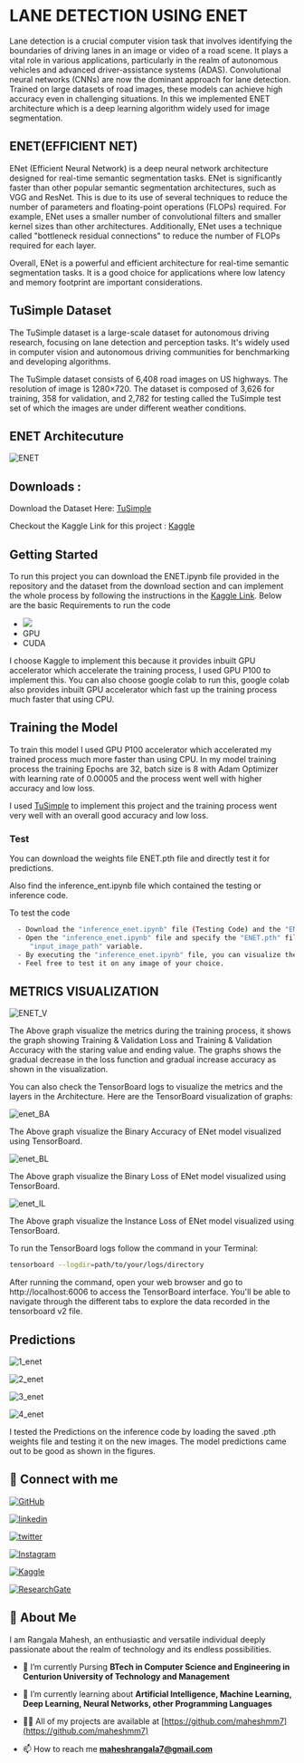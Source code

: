 
# **LANE DETECTION USING ENET**
Lane detection is a crucial computer vision task that involves identifying the boundaries of driving lanes in an image or video of a road scene. It plays a vital role in various applications, particularly in the realm of autonomous vehicles and advanced driver-assistance systems (ADAS).  Convolutional neural networks (CNNs) are now the dominant approach for lane detection. Trained on large datasets of road images, these models can achieve high accuracy even in challenging situations.  In this we implemented ENET architecture which is a deep learning algorithm widely used for image segmentation.
## ENET(EFFICIENT NET)
ENet (Efficient Neural Network) is a deep neural network architecture designed for real-time semantic segmentation tasks.    ENet is significantly faster than other popular semantic segmentation architectures, such as VGG and ResNet. This is due to its use of several techniques to reduce the number of parameters and floating-point operations (FLOPs) required. For example, ENet uses a smaller number of convolutional filters and smaller kernel sizes than other architectures. Additionally, ENet uses a technique called "bottleneck residual connections" to reduce the number of FLOPs required for each layer.

Overall, ENet is a powerful and efficient architecture for real-time semantic segmentation tasks. It is a good choice for applications where low latency and memory footprint are important considerations.


## TuSimple Dataset
The TuSimple dataset is a large-scale dataset for autonomous driving research, focusing on lane detection and perception tasks. It's widely used in computer vision and autonomous driving communities for benchmarking and developing algorithms.

The TuSimple dataset consists of 6,408 road images on US highways. The resolution of image is 1280×720. The dataset is composed of 3,626 for training, 358 for validation, and 2,782 for testing called the TuSimple test set of which the images are under different weather conditions.



## ENET Architecuture 

![ENET](https://github.com/maheshmm7/ENET_Lane_Detection/assets/121345928/d90a3ebc-f794-4e3c-b0f7-c983808818a2)

## Downloads :    
Download the Dataset Here: [TuSimple](https://www.kaggle.com/datasets/manideep1108/tusimple)



Checkout the Kaggle Link for this project : [Kaggle](https://www.kaggle.com/code/rangalamahesh/lane-detection-using-enet)
## Getting Started 

To run this project you can download the ENET.ipynb file provided in the repository and the dataset from the download section and can implement the whole process by following the instructions in the [Kaggle Link](https://www.kaggle.com/code/rangalamahesh/lane-detection-using-enet).  Below are the basic Requirements to run the code 
  - ![](https://img.shields.io/badge/PyTorch-EE4C2C.svg?style=for-the-badge&logo=PyTorch&logoColor=white)
  - GPU
  - CUDA

I choose Kaggle to implement this because it provides inbuilt GPU accelerator which accelerate the training process, I used  GPU P100 to implement this.  You can also choose google colab to run this, google colab also provides inbuilt GPU accelerator which fast up the training process much faster that using CPU.
## Training the Model

To train this model I used  GPU P100 accelerator which accelerated my trained process much more faster than using CPU.  In my model training process the training Epochs are 32, batch size is 8 with Adam Optimizer with learning rate of 0.00005 and the process went well with higher accuracy and low loss. 

I used  [TuSimple](https://www.kaggle.com/datasets/manideep1108/tusimple) to implement this project and the training process went very well with an overall good accuracy and low loss. 



### Test 

You can download the weights file ENET.pth file and directly test it for predictions.  

Also find the inference_ent.ipynb file which contained the testing or inference code.

To test the code
```bash
  - Download the "inference_enet.ipynb" file (Testing Code) and the "ENET.pth" file (model weights).
  - Open the "inference_enet.ipynb" file and specify the "ENET.pth" file in the "model_path" variable. Next, provide the file path for the testing image in the 
     "input_image_path" variable.
  - By executing the "inference_enet.ipynb" file, you can visualize the predictions.
  - Feel free to test it on any image of your choice.
```

## METRICS VISUALIZATION

![ENET_V](https://github.com/maheshmm7/ENET_Lane_Detection/assets/121345928/c406694c-4266-48ff-9175-b655083ad14d)


The Above graph visualize the metrics during the training process, it shows the graph showing Training & Validation Loss and Training & Validation Accuracy with the staring value and ending value.  The graphs shows the gradual decrease in the loss function and gradual increase accuracy as shown in the visualization.

You can also check the TensorBoard logs to visualize the metrics and the layers in the Architecture.  Here are the TensorBoard visualization of graphs:

![enet_BA](https://github.com/maheshmm7/ENET_Lane_Detection/assets/121345928/16ba871a-c0a7-4a5b-9575-1e4b788224ac)

The Above graph visualize the Binary Accuracy of ENet model visualized using TensorBoard.

![enet_BL](https://github.com/maheshmm7/ENET_Lane_Detection/assets/121345928/2846344c-7f13-4fe9-950b-a3b351534e14)

The Above graph visualize the Binary Loss of ENet model visualized using TensorBoard.

![enet_IL](https://github.com/maheshmm7/ENET_Lane_Detection/assets/121345928/35c9a78a-90e7-4b33-b6c1-105dc63bc530)

The Above graph visualize the Instance Loss of ENet model visualized using TensorBoard.

To run the TensorBoard logs follow the command in your Terminal:
```bash
tensorboard --logdir=path/to/your/logs/directory
```
After running the command, open your web browser and go to http://localhost:6006 to access the TensorBoard interface. You'll be able to navigate through the different tabs to explore the data recorded in the tensorboard v2 file.
## Predictions 

![1_enet](https://github.com/maheshmm7/ENET_Lane_Detection/assets/121345928/20e88d9d-f9fc-4497-b461-1e91daa0a6cb)

![2_enet](https://github.com/maheshmm7/ENET_Lane_Detection/assets/121345928/a0d293a1-7595-4c10-93b1-d6453d7cc2eb)

![3_enet](https://github.com/maheshmm7/ENET_Lane_Detection/assets/121345928/d6565822-dd32-4383-95fe-4bb38d7d9f72)

![4_enet](https://github.com/maheshmm7/ENET_Lane_Detection/assets/121345928/36133c9c-19bd-438d-be06-21869f42c00f)



I tested the Predictions on the inference code by loading the saved .pth weights file and testing it on the new images.  The model predictions came out to be good as shown in the figures.

## 🔗 Connect with me
[![GitHub](https://img.shields.io/badge/github-%23121011.svg?style=for-the-badge&logo=github&logoColor=white)](https://github.com/maheshmm7)

[![linkedin](https://img.shields.io/badge/linkedin-0A66C2?style=for-the-badge&logo=linkedin&logoColor=white)](https://www.linkedin.com/in/rangala-mahesh-455163233/)

[![twitter](https://img.shields.io/badge/twitter-1DA1F2?style=for-the-badge&logo=twitter&logoColor=white)](https://twitter.com/MAHESHRANGALA13)


[![Instagram](https://img.shields.io/badge/Instagram-%23E4405F.svg?style=for-the-badge&logo=Instagram&logoColor=white)](https://www.instagram.com/mahesh_mm7/)


[![Kaggle](https://img.shields.io/badge/Kaggle-035a7d?style=for-the-badge&logo=kaggle&logoColor=white)](https://www.kaggle.com/rangalamahesh)

[![ResearchGate](https://img.shields.io/badge/ResearchGate-00CCBB?style=for-the-badge&logo=ResearchGate&logoColor=white)](https://www.researchgate.net/profile/Rangala-Mahesh)



## 🚀 About Me

I am Rangala Mahesh, an enthusiastic and versatile individual deeply passionate about the realm of technology and its endless possibilities.

- 🔭 I’m currently Pursing **BTech in Computer Science and Engineering in Centurion University of Technology and Management** 

- 🌱 I’m currently learning about **Artificial Intelligence, Machine Learning, Deep Learning, Neural Networks, other Programming Languages**

- 👨‍💻 All of my projects are available at [https://github.com/maheshmm7](https://github.com/maheshmm7)

- 📫 How to reach me **maheshrangala7@gmail.com**


